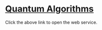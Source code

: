 # [Quantum Algorithms](https://amannirala13.github.io/Quantum-Algorithms/)
Click the above link to open the web service.